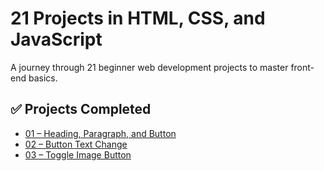 # 21 Projects in HTML, CSS, and JavaScript

A journey through 21 beginner web development projects to master front-end basics.

## ✅ Projects Completed

- [01 – Heading, Paragraph, and Button](./project1)
- [02 – Button Text Change](./project2)
- [03 – Toggle Image Button](./project3)